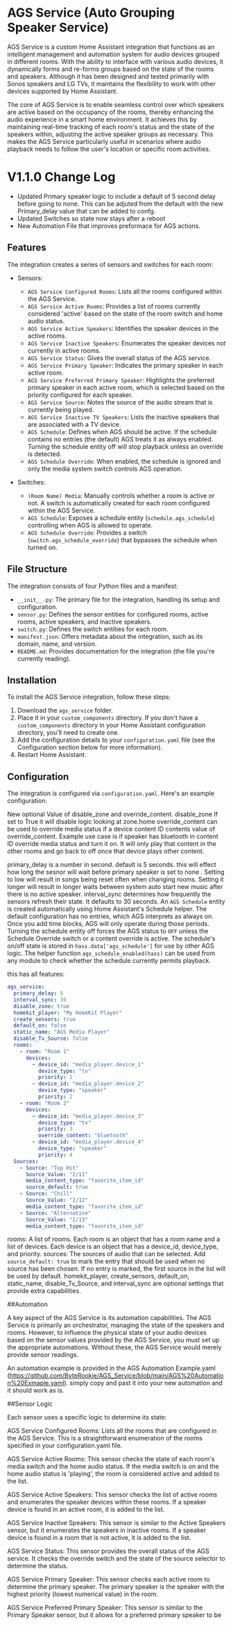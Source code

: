 


# AGS Service (Auto Grouping Speaker Service)

AGS Service is a custom Home Assistant integration that functions as an intelligent management and automation system for audio devices grouped in different rooms. With the ability to interface with various audio devices, it dynamically forms and re-forms groups based on the state of the rooms and speakers. Although it has been designed and tested primarily with Sonos speakers and LG TVs, it maintains the flexibility to work with other devices supported by Home Assistant.

The core of AGS Service is to enable seamless control over which speakers are active based on the occupancy of the rooms, thereby enhancing the audio experience in a smart home environment. It achieves this by maintaining real-time tracking of each room's status and the state of the speakers within, adjusting the active speaker groups as necessary. This makes the AGS Service particularly useful in scenarios where audio playback needs to follow the user's location or specific room activities.


# V1.1.0 Change Log

- Updated Primary speaker logic to include a default of 5 second delay before going to none. This can be adjuted from the default with the new Primary_delay value that can be added to confg.
- Updated Switches so state now stays after a reboot 
- New Automation File that improves preformace for AGS actions.

## Features

The integration creates a series of sensors and switches for each room:

- Sensors:
  - `AGS Service Configured Rooms`: Lists all the rooms configured within the AGS Service.
  - `AGS Service Active Rooms`: Provides a list of rooms currently considered 'active' based on the state of the room switch and home audio status.
  - `AGS Service Active Speakers`: Identifies the speaker devices in the active rooms.
  - `AGS Service Inactive Speakers`: Enumerates the speaker devices not currently in active rooms.
  - `AGS Service Status`: Gives the overall status of the AGS service.
  - `AGS Service Primary Speaker`: Indicates the primary speaker in each active room.
  - `AGS Service Preferred Primary Speaker`: Highlights the preferred primary speaker in each active room, which is selected based on the priority configured for each speaker.
  - `AGS Service Source`: Notes the source of the audio stream that is currently being played.
  - `AGS Service Inactive TV Speakers`: Lists the inactive speakers that are associated with a TV device.
  - `AGS Schedule`: Defines when AGS should be active. If the schedule contains no entries (the default) AGS treats it as always enabled. Turning the schedule entity off will stop playback unless an override is detected.
  - `AGS Schedule Override`: When enabled, the schedule is ignored and only the media system switch controls AGS operation.

- Switches:
  - `(Room Name) Media`: Manually controls whether a room is active or not. A switch is automatically created for each room configured within the AGS Service.
  - `AGS Schedule`: Exposes a schedule entity (`schedule.ags_schedule`) controlling when AGS is allowed to operate.
  - `AGS Schedule Override`: Provides a switch (`switch.ags_schedule_override`) that bypasses the schedule when turned on.

## File Structure

The integration consists of four Python files and a manifest:

- `__init__.py`: The primary file for the integration, handling its setup and configuration.
- `sensor.py`: Defines the sensor entities for configured rooms, active rooms, active speakers, and inactive speakers.
- `switch.py`: Defines the switch entities for each room.
- `manifest.json`: Offers metadata about the integration, such as its domain, name, and version.
- `README.md`: Provides documentation for the integration (the file you're currently reading).

## Installation

To install the AGS Service integration, follow these steps:

1. Download the `ags_service` folder.
2. Place it in your `custom_components` directory. If you don't have a `custom_components` directory in your Home Assistant configuration directory, you'll need to create one.
3. Add the configuration details to your `configuration.yaml` file (see the Configuration section below for more information).
4. Restart Home Assistant.

## Configuration

The integration is configured via `configuration.yaml`. Here's an example configuration:

New optional Value of disable_zone and override_content.
disable_zone If set to True it will disable logic looking at zone.home 
override_content can be used to override media status if a device content ID contents value of override_content. Example use case is if speaker has bluetooth in content ID override media status and turn it on. It will only play  that content in the other rooms and go back to off once that device plays other content. 

primary_delay is a number in second. default is 5 seconds. this will effect how long the sesnor will wait before primary speaker is set to none . Setting to low will result in songs being reset often when changing rooms. Setting it longer will result in longer waits between system auto start new music after there is no active speaker.
interval_sync determines how frequently the sensors refresh their state. It defaults to 30 seconds.
An `AGS Schedule` entity is created automatically using Home Assistant's Schedule helper. The default configuration has no entries, which AGS interprets as always on. Once you add time blocks, AGS will only operate during those periods. Turning the schedule entity off forces the AGS status to `OFF` unless the Schedule Override switch or a content override is active. The schedule's on/off state is stored in `hass.data['ags_schedule']` for use by other AGS logic.
The helper function `ags_schedule_enabled(hass)` can be used from any module to
check whether the schedule currently permits playback.

this has all features:

```yaml
ags_service:
  primary_delay: 5
  interval_sync: 30
  disable_zone: true
  homekit_player: "My HomeKit Player"
  create_sensors: true
  default_on: false
  static_name: "AGS Media Player"
  disable_Tv_Source: false
  rooms:
    - room: "Room 1"
      devices:
        - device_id: "media_player.device_1"
          device_type: "tv"
          priority: 1
        - device_id: "media_player.device_2"
          device_type: "speaker"
          priority: 2
    - room: "Room 2"
      devices:
        - device_id: "media_player.device_3"
          device_type: "tv"
          priority: 3
          override_content: "bluetooth"
        - device_id: "media_player.device_4"
          device_type: "speaker"
          priority: 4
  Sources:
    - Source: "Top Hit"
      Source_Value: "2/11"
      media_content_type: "favorite_item_id"
      source_default: true
    - Source: "Chill"
      Source_Value: "2/12"
      media_content_type: "favorite_item_id"
    - Source: "Alternative"
      Source_Value: "2/13"
      media_content_type: "favorite_item_id"

```

rooms: A list of rooms. Each room is an object that has a room name and a list of devices. Each device is an object that has a device_id, device_type, and priority.
sources: The sources of audio that can be selected. Add ``source_default: true`` to mark the entry that should be used when no source has been chosen. If no entry is marked, the first source in the list will be used by default.
homekit_player, create_sensors, default_on, static_name, disable_Tv_Source, and interval_sync are optional settings that provide extra capabilities.


##Automation

A key aspect of the AGS Service is its automation capabilities. The AGS Service is primarily an orchestrator, managing the state of the speakers and rooms. However, to influence the physical state of your audio devices based on the sensor values provided by the AGS Service, you must set up the appropriate automations. Without these, the AGS Service would merely provide sensor readings.

An automation example is provided in the AGS Automation Example.yaml (https://github.com/ByteRookie/AGS_Service/blob/main/AGS%20Automation%20Exmaple.yaml). simply copy and past it into your new automation and it should work as is. 

##Sensor Logic

Each sensor uses a specific logic to determine its state:

AGS Service Configured Rooms: Lists all the rooms that are configured in the AGS Service. This is a straightforward enumeration of the rooms specified in your configuration.yaml file.

AGS Service Active Rooms: This sensor checks the state of each room's media switch and the home audio status. If the media switch is on and the home audio status is 'playing', the room is considered active and added to the list.

AGS Service Active Speakers: This sensor checks the list of active rooms and enumerates the speaker devices within these rooms. If a speaker device is found in an active room, it is added to the list.

AGS Service Inactive Speakers: This sensor is similar to the Active Speakers sensor, but it enumerates the speakers in inactive rooms. If a speaker device is found in a room that is not active, it is added to the list.

AGS Service Status: This sensor provides the overall status of the AGS service. It checks the override switch and the state of the source selector to determine the status.

AGS Service Primary Speaker: This sensor checks each active room to determine the primary speaker. The primary speaker is the speaker with the highest priority (lowest numerical value) in the room.

AGS Service Preferred Primary Speaker: This sensor is similar to the Primary Speaker sensor, but it allows for a preferred primary speaker to be
